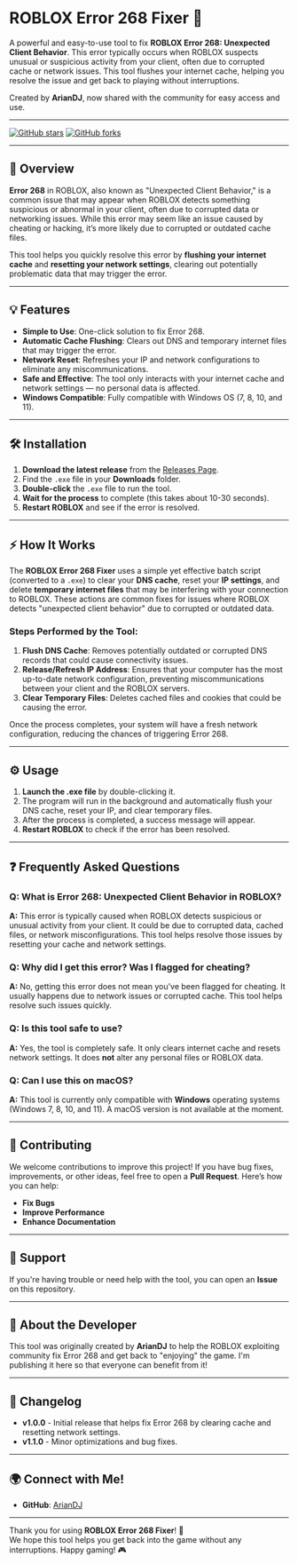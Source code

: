 # **ROBLOX Error 268 Fixer** 🚀

A powerful and easy-to-use tool to fix **ROBLOX Error 268: Unexpected Client Behavior**. This error typically occurs when ROBLOX suspects unusual or suspicious activity from your client, often due to corrupted cache or network issues. This tool flushes your internet cache, helping you resolve the issue and get back to playing without interruptions.

Created by **ArianDJ**, now shared with the community for easy access and use.

---

[![GitHub stars](https://img.shields.io/github/stars/Wordlecheats/ROBLOX-error-268-fixer)](https://github.com/Wordlecheats/ROBLOX-error-268-fixer/stargazers) 
[![GitHub forks](https://img.shields.io/github/forks/Wordlecheats/ROBLOX-error-268-fixer)](https://github.com/Wordlecheats/ROBLOX-error-268-fixer/network)

---

## 🚧 **Overview**

**Error 268** in ROBLOX, also known as "Unexpected Client Behavior," is a common issue that may appear when ROBLOX detects something suspicious or abnormal in your client, often due to corrupted data or networking issues. While this error may seem like an issue caused by cheating or hacking, it’s more likely due to corrupted or outdated cache files.

This tool helps you quickly resolve this error by **flushing your internet cache** and **resetting your network settings**, clearing out potentially problematic data that may trigger the error.

---

## 💡 **Features**

- **Simple to Use**: One-click solution to fix Error 268.
- **Automatic Cache Flushing**: Clears out DNS and temporary internet files that may trigger the error.
- **Network Reset**: Refreshes your IP and network configurations to eliminate any miscommunications.
- **Safe and Effective**: The tool only interacts with your internet cache and network settings — no personal data is affected.
- **Windows Compatible**: Fully compatible with Windows OS (7, 8, 10, and 11).

---

## 🛠️ **Installation**

1. **Download the latest release** from the [Releases Page](https://github.com/Wordlecheats/ROBLOX-error-268-fixer/releases).
2. Find the `.exe` file in your **Downloads** folder.
3. **Double-click** the `.exe` file to run the tool.
4. **Wait for the process** to complete (this takes about 10-30 seconds).
5. **Restart ROBLOX** and see if the error is resolved.

---

## ⚡ **How It Works**

The **ROBLOX Error 268 Fixer** uses a simple yet effective batch script (converted to a `.exe`) to clear your **DNS cache**, reset your **IP settings**, and delete **temporary internet files** that may be interfering with your connection to ROBLOX. These actions are common fixes for issues where ROBLOX detects "unexpected client behavior" due to corrupted or outdated data.

### **Steps Performed by the Tool:**
1. **Flush DNS Cache**: Removes potentially outdated or corrupted DNS records that could cause connectivity issues.
2. **Release/Refresh IP Address**: Ensures that your computer has the most up-to-date network configuration, preventing miscommunications between your client and the ROBLOX servers.
3. **Clear Temporary Files**: Deletes cached files and cookies that could be causing the error.

Once the process completes, your system will have a fresh network configuration, reducing the chances of triggering Error 268.

---

## ⚙️ **Usage**

1. **Launch the .exe file** by double-clicking it.
2. The program will run in the background and automatically flush your DNS cache, reset your IP, and clear temporary files.
3. After the process is completed, a success message will appear.
4. **Restart ROBLOX** to check if the error has been resolved.

---

## ❓ **Frequently Asked Questions**

### Q: What is **Error 268: Unexpected Client Behavior** in ROBLOX?
**A:** This error is typically caused when ROBLOX detects suspicious or unusual activity from your client. It could be due to corrupted data, cached files, or network misconfigurations. This tool helps resolve those issues by resetting your cache and network settings.

### Q: Why did I get this error? Was I flagged for cheating?
**A:** No, getting this error does not mean you’ve been flagged for cheating. It usually happens due to network issues or corrupted cache. This tool helps resolve such issues quickly.

### Q: Is this tool safe to use?
**A:** Yes, the tool is completely safe. It only clears internet cache and resets network settings. It does **not** alter any personal files or ROBLOX data.

### Q: Can I use this on macOS?
**A:** This tool is currently only compatible with **Windows** operating systems (Windows 7, 8, 10, and 11). A macOS version is not available at the moment.

---

## 🤝 **Contributing**

We welcome contributions to improve this project! If you have bug fixes, improvements, or other ideas, feel free to open a **Pull Request**. Here’s how you can help:

- **Fix Bugs**
- **Improve Performance**
- **Enhance Documentation**

---

## 💬 **Support**

If you're having trouble or need help with the tool, you can open an **Issue** on this repository.

---

## 📣 **About the Developer**

This tool was originally created by **ArianDJ** to help the ROBLOX exploiting community fix Error 268 and get back to "enjoying" the game. I'm publishing it here so that everyone can benefit from it!

---

## 📝 **Changelog**

- **v1.0.0** - Initial release that helps fix Error 268 by clearing cache and resetting network settings.
- **v1.1.0** - Minor optimizations and bug fixes.

---

## 🌍 **Connect with Me!**

- **GitHub**: [ArianDJ](https://github.com/ArianDJ)

---

Thank you for using **ROBLOX Error 268 Fixer**! 🎉  
We hope this tool helps you get back into the game without any interruptions. Happy gaming! 🎮

